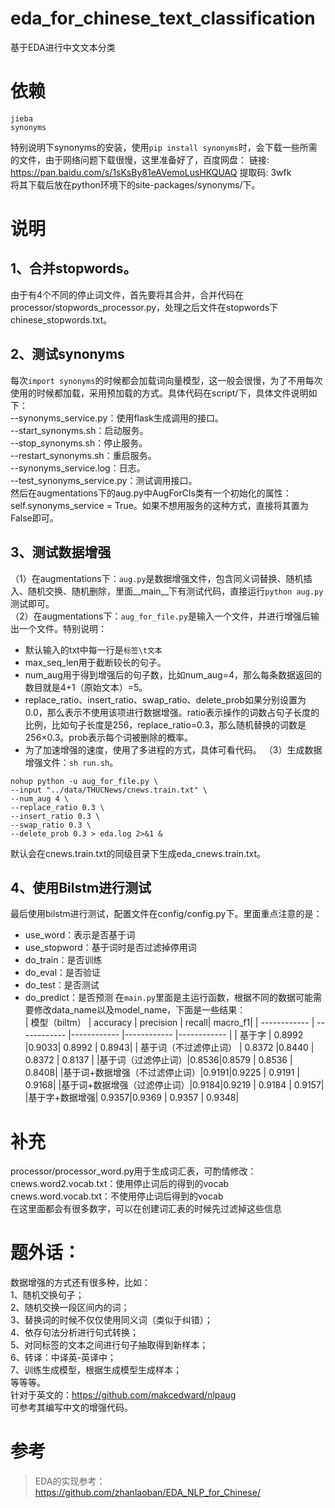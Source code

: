 # eda_for_chinese_text_classification
基于EDA进行中文文本分类

# 依赖
```
jieba
synonyms
```
特别说明下synonyms的安装，使用```pip install synonyms```时，会下载一些所需的文件，由于网络问题下载很慢，这里准备好了，百度网盘：
链接: https://pan.baidu.com/s/1sKsBy81eAVemoLusHKQUAQ 提取码: 3wfk <br>
将其下载后放在python环境下的site-packages/synonyms/下。
# 说明
## 1、合并stopwords。
由于有4个不同的停止词文件，首先要将其合并，合并代码在processor/stopwords_processor.py，处理之后文件在stopwords下chinese_stopwords.txt。
## 2、测试synonyms
每次```import synonyms```的时候都会加载词向量模型，这一般会很慢，为了不用每次使用的时候都加载，采用预加载的方式。具体代码在script/下，具体文件说明如下：<br>
--synonyms_service.py：使用flask生成调用的接口。<br>
--start_synonyms.sh：启动服务。<br>
--stop_synonyms.sh：停止服务。<br>
--restart_synonyms.sh：重启服务。<br>
--synonyms_service.log：日志。<br>
--test_synonyms_service.py：测试调用接口。<br>
然后在augmentations下的aug.py中AugForCls类有一个初始化的属性：self.synonyms_service = True。如果不想用服务的这种方式，直接将其置为False即可。
## 3、测试数据增强
（1）在augmentations下：```aug.py```是数据增强文件，包含同义词替换、随机插入、随机交换、随机删除，里面__main__下有测试代码，直接运行```python aug.py```测试即可。<br>
（2）在augmentations下：```aug_for_file.py```是输入一个文件，并进行增强后输出一个文件。特别说明：
- 默认输入的txt中每一行是```标签\t文本```
- max_seq_len用于截断较长的句子。
- num_aug用于得到增强后的句子数，比如num_aug=4，那么每条数据返回的数目就是4+1（原始文本）=5。
- replace_ratio、insert_ratio、swap_ratio、delete_prob如果分别设置为0.0，那么表示不使用该项进行数据增强。ratio表示操作的词数占句子长度的比例，比如句子长度是256，replace_ratio=0.3，那么随机替换的词数是256×0.3。prob表示每个词被删除的概率。
- 为了加速增强的速度，使用了多进程的方式，具体可看代码。
（3）生成数据增强文件：```sh run.sh```。
```
nohup python -u aug_for_file.py \
--input "../data/THUCNews/cnews.train.txt" \
--num_aug 4 \
--replace_ratio 0.3 \
--insert_ratio 0.3 \
--swap_ratio 0.3 \
--delete_prob 0.3 > eda.log 2>&1 &
```
默认会在cnews.train.txt的同级目录下生成eda_cnews.train.txt。
## 4、使用Bilstm进行测试
最后使用bilstm进行测试，配置文件在config/config.py下。里面重点注意的是：
- use_word：表示是否基于词
- use_stopword：基于词时是否过滤掉停用词
- do_train：是否训练
- do_eval：是否验证
- do_test：是否测试
- do_predict：是否预测
在```main.py```里面是主运行函数，根据不同的数据可能需要修改data_name以及model_name，下面是一些结果：<br>
|  模型（biltm）   | accuracy  | precision | recall| macro_f1|
|  ------------  | ------------  |------------  |------------  |------------  |
| 基于字  | 0.8992 |0.9033|    0.8992 |   0.8943|
| 基于词（不过滤停止词）  | 0.8372 |0.8440  |  0.8372 |   0.8137 |
|基于词（过滤停止词）|0.8536|0.8579  |  0.8536  |  0.8408|
|基于词+数据增强（不过滤停止词）|0.9191|0.9225  |  0.9191 |   0.9168|
|基于词+数据增强（过滤停止词）|0.9184|0.9219  |  0.9184  |  0.9157|
|基于字+数据增强| 0.9357|0.9369  |  0.9357  |  0.9348|

# 补充
processor/processor_word.py用于生成词汇表，可酌情修改：<br>
cnews.word2.vocab.txt：使用停止词后的得到的vocab<br>
cnews.word.vocab.txt：不使用停止词后得到的vocab<br>
在这里面都会有很多数字，可以在创建词汇表的时候先过滤掉这些信息<br>

# 题外话：
数据增强的方式还有很多种，比如：<br>
1、随机交换句子；<br>
2、随机交换一段区间内的词；<br>
3、替换词的时候不仅仅使用同义词（类似于纠错）；<br>
4、依存句法分析进行句式转换；<br>
5、对同标签的文本之间进行句子抽取得到新样本；<br>
6、转译：中译英-英译中；<br>
7、训练生成模型，根据生成模型生成样本；<br>
等等等。<br>
针对于英文的：https://github.com/makcedward/nlpaug<br>
可参考其编写中文的增强代码。

# 参考
> EDA的实现参考：https://github.com/zhanlaoban/EDA_NLP_for_Chinese/
